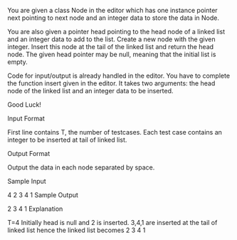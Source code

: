 You are given a class Node in the editor which has one instance pointer next pointing to next node and an integer data to store the data in Node.

You are also given a pointer head pointing to the head node of a linked list and an integer data to add to the list. Create a new node with the given integer. Insert this node at the tail of the linked list and return the head node. The given head pointer may be null, meaning that the initial list is empty.

Code for input/output is already handled in the editor. You have to complete the function insert given in the editor. It takes two arguments: the head node of the linked list and an integer data to be inserted.

Good Luck!

Input Format

First line contains T, the number of testcases. Each test case contains an integer to be inserted at tail of linked list.

Output Format

Output the data in each node separated by space.

Sample Input

4
2
3
4
1
Sample Output

2 3 4 1
Explanation

T=4 
Initially head is null and 2 is inserted. 3,4,1 are inserted at the tail of linked list hence the linked list becomes 2 3 4 1